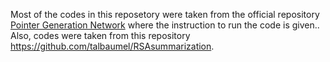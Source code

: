 Most of the codes in this reposetory were taken from the official repository [Pointer Generation Network](https://github.com/abisee/pointer-generator) where the instruction to run the code is given.. Also, codes were taken from this repository https://github.com/talbaumel/RSAsummarization. 
